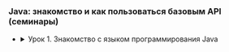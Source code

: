 ### Java: знакомство и как пользоваться базовым API (семинары)

- <details><summary>Урок 1. Знакомство с языком программирования Java</summary>

    - [Работа во время семинара](https://github.com/crasher307/java/tree/master/lesson1/work)
        - [pr1](https://github.com/crasher307/java/blob/master/lesson1/work/pr1.java) - Дан массив чисел, нужно сформировать новую выборку только из четных чисел.
    - [Домашнее задание](https://github.com/crasher307/java/tree/master/lesson1/homework)
        - **[in_process]** [pr1](https://github.com/crasher307/java/blob/master/lesson1/homework/pr1.java) - Написать программу вычисления n-ого треугольного числа ([wiki](https://ru.wikipedia.org/wiki/Треугольное_число))
    </details>